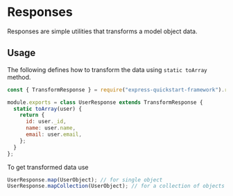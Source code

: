 # Responses

Responses are simple utilities that transforms a model object data.

## Usage

The following defines how to transform the data using `static toArray` method.

```javascript
const { TransformResponse } = require("express-quickstart-framework").response;

module.exports = class UserResponse extends TransformResponse {
  static toArray(user) {
    return {
      id: user._id,
      name: user.name,
      email: user.email,
    };
  }
};

```

To get transformed data use

```javascript
UserResponse.map(UserObject); // for single object
UserResponse.mapCollection(UserObject); // for a collection of objects
```